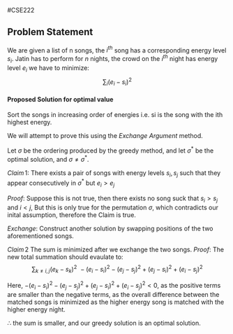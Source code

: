 #CSE222 
## Problem Statement
We are given a list of n songs, the $i^{th}$ song has a corresponding energy level $s_i$. Jatin has to perform for $n$ nights, the crowd on the $i^{th}$  night has energy level $e_i$ we have to minimize:
$$\sum_i(e_i-s_i)^2$$

#### Proposed Solution for optimal value

Sort the songs in increasing order of energies i.e. si is the song with the ith highest energy.

We will attempt to prove this using the *Exchange Argument* method.

Let $\sigma$ be the ordering produced by the greedy method, and let $\sigma^*$ be the optimal solution, and $\sigma\neq\sigma^*$.

$Claim\,1$:
There exists a pair of songs with energy levels $s_i,s_j$ such that they appear consecutively in $\sigma^*$ but $e_i>e_j$

$Proof$:
Suppose this is not true, then there exists no song suck that $s_i>s_j$ and $i<j$, But this is only true for the permutation $\sigma$, which contradicts our inital assumption, therefore the Claim is true.

$Exchange:$
Construct another solution by swapping positions of the two aforementioned songs.

$Claim\,2$ The sum is minimized after we exchange the two songs.
$Proof:$
The new total summation should evaulate to:
$$\sum_{k\neq i,j}(e_k-s_k)^2 \,\,-(e_i-s_i)^2 - (e_j-s_j)^2 +(e_j-s_i)^2+(e_i-s_j)^2$$

Here, $-(e_i-s_i)^2 -(e_j-s_j)^2 +(e_j-s_i)^2+(e_i-s_j)^2 < 0$, as the positive terms are smaller than the negative terms, as the overall difference between the matched songs is minimized as the higher energy song is matched with the higher energy night.


$\therefore$ the sum is smaller, and our greedy solution is an optimal solution.

 

